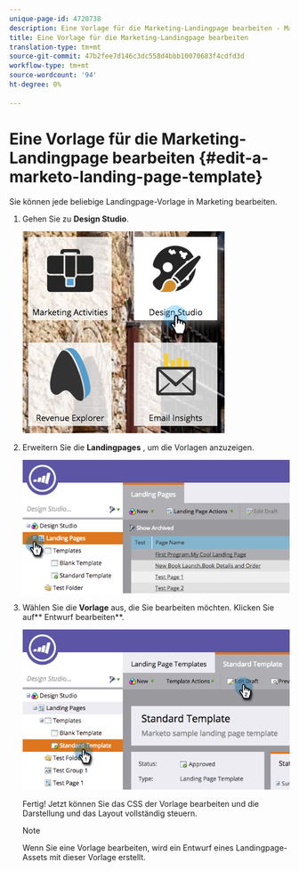 ```yaml
---
unique-page-id: 4720738
description: Eine Vorlage für die Marketing-Landingpage bearbeiten - Marketing Docs - Produktdokumentation
title: Eine Vorlage für die Marketing-Landingpage bearbeiten
translation-type: tm+mt
source-git-commit: 47b2fee7d146c3dc558d4bbb10070683f4cdfd3d
workflow-type: tm+mt
source-wordcount: '94'
ht-degree: 0%

---
```



# Eine Vorlage für die Marketing-Landingpage bearbeiten {#edit-a-marketo-landing-page-template}

Sie können jede beliebige Landingpage-Vorlage in Marketing bearbeiten.

1. Gehen Sie zu **Design Studio**.

   ![](assets/designstudio.png)

1. Erweitern Sie die **Landingpages** , um die Vorlagen anzuzeigen.

   ![](assets/image2015-5-21-12-3a40-3a3.png)

1. Wählen Sie die **Vorlage** aus, die Sie bearbeiten möchten. Klicken Sie auf** Entwurf bearbeiten**.

   ![](assets/image2015-5-21-12-3a37-3a54.png)

   Fertig! Jetzt können Sie das CSS der Vorlage bearbeiten und die Darstellung und das Layout vollständig steuern.

   >[!NOTE]
   >
   >Wenn Sie eine Vorlage bearbeiten, wird ein Entwurf eines Landingpage-Assets mit dieser Vorlage erstellt.

